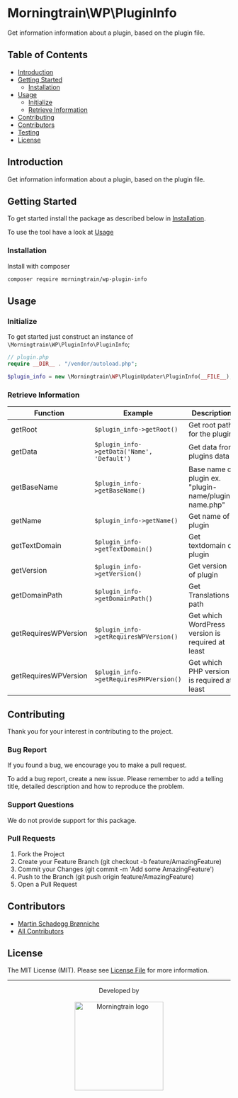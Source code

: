 # Morningtrain\WP\PluginInfo

Get information information about a plugin, based on the plugin file.

## Table of Contents

- [Introduction](#introduction)
- [Getting Started](#getting-started)
  - [Installation](#installation)
- [Usage](#usage)
  - [Initialize](#initialize)
  - [Retrieve Information](#retrieve-information)
- [Contributing](#contributing)
- [Contributors](#contributors)
- [Testing](#testing)
- [License](#license)


## Introduction

Get information information about a plugin, based on the plugin file.

## Getting Started

To get started install the package as described below in [Installation](#installation).

To use the tool have a look at [Usage](#usage)

### Installation

Install with composer

```bash
composer require morningtrain/wp-plugin-info
```

## Usage

### Initialize

To get started just construct an instance of `\Morningtrain\WP\PluginInfo\PluginInfo`;

```php
// plugin.php
require __DIR__ . "/vendor/autoload.php";

$plugin_info = new \Morningtrain\WP\PluginUpdater\PluginInfo(__FILE__);
```

### Retrieve Information

| Function             | Example                                    | Description                                           |
|----------------------|--------------------------------------------|-------------------------------------------------------|
| getRoot              | `$plugin_info->getRoot()`                  | Get root path for the plugin                          |
| getData              | `$plugin_info->getData('Name', 'Default')` | Get data from plugins data                            |
| getBaseName          | `$plugin_info->getBaseName()`              | Base name of plugin ex. "plugin-name/plugin-name.php" |
| getName              | `$plugin_info->getName()`                  | Get name of plugin                                    |
| getTextDomain        | `$plugin_info->getTextDomain()`            | Get textdomain of plugin                              |
| getVersion           | `$plugin_info->getVersion()`               | Get version of plugin                                 |
| getDomainPath        | `$plugin_info->getDomainPath()`            | Get Translations path                                 |
| getRequiresWPVersion | `$plugin_info->getRequiresWPVersion()`     | Get which WordPress version is required at least      |
| getRequiresWPVersion | `$plugin_info->getRequiresPHPVersion()`    | Get which PHP version is required at least            |

## Contributing

Thank you for your interest in contributing to the project.

### Bug Report

If you found a bug, we encourage you to make a pull request.

To add a bug report, create a new issue. Please remember to add a telling title, detailed description and how to reproduce the problem.

### Support Questions

We do not provide support for this package.

### Pull Requests

1. Fork the Project
2. Create your Feature Branch (git checkout -b feature/AmazingFeature)
3. Commit your Changes (git commit -m 'Add some AmazingFeature')
4. Push to the Branch (git push origin feature/AmazingFeature)
5. Open a Pull Request

## Contributors

- [Martin Schadegg Brønniche](https://github.com/mschadegg)
- [All Contributors](../../contributors)

## License

The MIT License (MIT). Please see [License File](LICENSE) for more information.


---

<div align="center">
Developed by <br>
</div>
<br>
<div align="center">
<a href="https://morningtrain.dk" target="_blank">
<img src="https://morningtrain.dk/wp-content/themes/mtt-wordpress-theme/assets/img/logo-only-text.svg" width="200" alt="Morningtrain logo">
</a>
</div>
